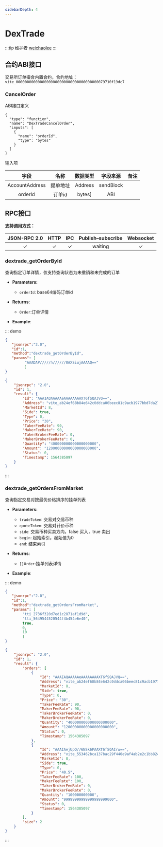 ```yaml
---
sidebarDepth: 4
---
```


# DexTrade
:::tip 维护者
[weichaolee](https://github.com/weichaolee)
:::

## 合约ABI接口
交易所订单撮合内置合约，合约地址： `vite_00000000000000000000000000000000000000079710f19dc7`

### CancelOrder
ABI接口定义
```
{
  "type": "function",
  "name": "DexTradeCancelOrder",
  "inputs": [
    {
      "name": "orderId",
      "type": "bytes"
    }
  ]
}
```
输入项

|  字段  | 名称 | 数据类型 |字段来源 |备注 |
|:------------:|:-----------:|:-----:|:-----:|:-----:|
| AccountAddress| 提单地址 |  Address |sendBlock| |
| orderId| 订单id |  bytes] |ABI| |

## RPC接口

**支持调用方式：**

|  JSON-RPC 2.0  | HTTP | IPC |Publish–subscribe |Websocket |
|:------------:|:-----------:|:-----:|:-----:|:-----:|
| &#x2713;|  &#x2713; |  &#x2713; |waiting| &#x2713; |

### dextrade_getOrderById
查询指定订单详情，仅支持查询状态为未撤销和未完成的订单

- **Parameters**: 

  * `orderId`: base64编码订单id
  
- **Returns**: 
	- `Order`:订单详情

- **Example**:

::: demo

```json tab:Request
{
   "jsonrpc":"2.0",
   "id":1,
   "method":"dextrade_getOrderById",
   "params": [
         "AAADAP/////h//////8AXSiujAAAAQ=="
         ]
}
```

```json tab:Response
{
    "jsonrpc": "2.0",
    "id": 1,
    "result": {
        "Id": "AAAIAQAAAAAeAAAAAAAAXT6fSQAJVQ==",
        "Address": "vite_ab24ef68b84e642c0ddca06beec81c9acb1977bbd7da27a87a",
        "MarketId": 8,
        "Side": true,
        "Type": 0,
        "Price": "30",
        "TakerFeeRate": 90,
        "MakerFeeRate": 90,
        "TakerBrokerFeeRate": 0,
        "MakerBrokerFeeRate": 0,
        "Quantity": "400000000000000000000",
        "Amount": "12000000000000000000000",
        "Status": 0,
        "Timestamp": 1564385097
    }
}
```
:::

### dextrade_getOrdersFromMarket
查询指定交易对按最优价格排序的挂单列表

- **Parameters**: 

  * `tradeToken`: 交易对交易币种
  * `quoteToken`: 交易对计价币种
  * `side`: 交易币种买卖方向，false 买入，true 卖出
  * `begin`: 起始索引，起始值为0
  * `end`: 结束索引
  
- **Returns**: 
  - `[]Order`:挂单列表详情

- **Example**:

::: demo

```json tab:Request
{
   "jsonrpc":"2.0",
   "id":1,
   "method":"dextrade_getOrdersFromMarket",
   "params": [
        "tti_2736f320d7ed1c2871af1d9d",
        "tti_5649544520544f4b454e6e40",
        true,
        0,
        10
        ]
}
```

```json tab:Response
{
    "jsonrpc": "2.0",
    "id": 1,
    "result": {
        "orders": [
            {
                "Id": "AAAIAQAAAAAeAAAAAAAAXT6fSQAJVQ==",
                "Address": "vite_ab24ef68b84e642c0ddca06beec81c9acb1977bbd7da27a87a",
                "MarketId": 8,
                "Side": true,
                "Type": 0,
                "Price": "30",
                "TakerFeeRate": 90,
                "MakerFeeRate": 90,
                "TakerBrokerFeeRate": 0,
                "MakerBrokerFeeRate": 0,
                "Quantity": "400000000000000000000",
                "Amount": "12000000000000000000000",
                "Status": 0,
                "Timestamp": 1564385097
            },
            {
                "Id": "AAAIAejUpQ//6NSk6PAAXT6fSQAIrw==",
                "Address": "vite_553462bca137bac29f440e9af4ab2e2c1bb82493e41d2bc8b2",
                "MarketId": 8,
                "Side": true,
                "Type": 0,
                "Price": "40.5",
                "TakerFeeRate": 100,
                "MakerFeeRate": 100,
                "TakerBrokerFeeRate": 0,
                "MakerBrokerFeeRate": 0,
                "Quantity": "100000000000",
                "Amount": "99999999999999999999000",
                "Status": 0,
                "Timestamp": 1564385097
            }
        ],
        "size": 2
    }
}
```
:::